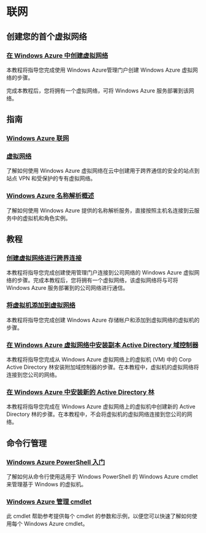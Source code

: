 <div class="dev-center" style="margin-top: 25px;">
<h1>联网</h1>
<div style="display:none" class="hero">
<h1>在 Windows Azure 中配置和监视虚拟网络</h1>
<div class="video" style="cursor: pointer; background-image: url('/media/manage_generic.png')!important;" onclick="document.location.href='http://go.microsoft.com/fwlink/p/?LinkId=254327'"><span class="icon">播放视频</span></div>
<div class="left-cont"><br />
<h2>在 Windows Azure 中观看有关创建和监视虚拟网络的演示。</h2>
<br /><br /><a href="https://manage.windowsazure.cn" class="site-arrowlink-dev">登录到管理门户<br /></a></div>
</div
<div class="dev-articles">
<h2>创建您的首个虚拟网络</h2>
<div class="article blue">
<h3><a href="./create-a-virtual-network/">在 Windows Azure 中创建虚拟网络</a></h3>
<p>本教程将指导您完成使用 Windows Azure管理门户创建 Windows Azure 虚拟网络的步骤。</p>
<p>完成本教程后，您将拥有一个虚拟网络，可将 Windows Azure 服务部署到该网络。</p>
</div>
<h2>指南</h2>
<div class="article red">
<h3><a href="/zh-cn/develop/net/fundamentals/networking/">Windows Azure 联网</a></h3>
<p style="display:none">阅读此概述可了解三种 Windows Azure 联网技术之间的差异：虚拟网络、Connect 和 Traffic Manager。</p></div>
<div class="article green">
<h3><a href="http://msdn.microsoft.com/zh-cn/library/windowsazure/jj156007.aspx">虚拟网络</a></h3>
<p>了解如何使用 Windows Azure 虚拟网络在云中创建用于跨界通信的安全的站点到站点 VPN 和受保护的专有虚拟网络。</p>
</div>
<div style="display:none" class="article red">
<h3><a href="http://msdn.microsoft.com/zh-cn/library/windowsazure/gg433122.aspx">Windows Azure Connect</a></h3>
<p>了解如何使用本地运行的计算机或虚拟机与在 Windows Azure 中运行的角色之间的受 IPsec 保护的连接。</p>
</div>
<div class="article blue">
<h3><a href="http://msdn.microsoft.com/zh-cn/library/windowsazure/jj156088.aspx">Windows Azure 名称解析概述</a></h3>
<p>了解如何使用 Windows Azure 提供的名称解析服务，直接按照主机名连接到云服务中的虚拟机和角色实例。</p>
</div>
<div style="display:none" class="article green">
<h3><a href="http://msdn.microsoft.com/zh-cn/library/windowsazure/hh745750.aspx">Traffic Manager</a></h3>
<p>了解如何使用 Traffic Manager 控制分发给在同一个数据中心内或在全球不同的数据中心内运行的相似托管服务的用户流量。</p>
</div> 
<h2>教程</h2>
<div class="article red">
<h3><a href="./cross-premises-connectivity/">创建虚拟网络进行跨界连接</a></h3>
<p>本教程将指导您完成创建使用管理门户连接到公司网络的 Windows Azure 虚拟网络的步骤。完成本教程后，您将拥有一个虚拟网络，该虚拟网络将与可将 Windows Azure 服务部署到的公司网络进行通信。</p>
</div>
<div class="article blue">
<h3><a href="./add-a-vm-to-a-virtual-network/">将虚拟机添加到虚拟网络</a></h3>
<p>本教程将指导您完成创建 Windows Azure 存储帐户和添加到虚拟网络的虚拟机的步骤。</p>
</div>
<div class="article green">
<h3><a href="./replica-domain-controller/">在 Windows Azure 虚拟网络中安装副本 Active Directory 域控制器</a></h3>
<p>本教程将指导您完成从 Windows Azure 虚拟网络上的虚拟机 (VM) 中的 Corp Active Directory 林安装附加域控制器的步骤。在本教程中，虚拟机的虚拟网络将连接到您公司的网络。</p>
</div>
<div class="article red">
<h3><a href="./active-directory-forest/">在 Windows Azure 中安装新的 Active Directory 林</a></h3>
<p>本教程将指导您完成在 Windows Azure 虚拟网络上的虚拟机中创建新的 Active Directory 林的步骤。在本教程中，不会将虚拟机的虚拟网络连接到您公司的网络。</p>
</div>
<div style="display:none" class="article blue">
<h3><a href="./traffic-manager/">如何配置 Traffic Manager 设置</a></h3>
<p>了解如何使用 Traffic Manager 控制分发给 Windows Azure 托管服务的用户流量。Traffic Manager 的工作方式是，向针对公司主域名的 DNS 查询应用智能策略引擎。</p>
</div>
<h2>命令行管理</h2>
<div class="article green">
<h3><a href="http://go.microsoft.com/fwlink/p/?linkID=254458">Windows Azure PowerShell 入门</a></h3>
<p>了解如何从命令行使用适用于 Windows PowerShell 的 Windows Azure cmdlet 来管理基于 Windows 的虚拟机。</p>
</div>
<div class="article red">
<h3><a href="http://go.microsoft.com/fwlink/p/?linkID=254459">Windows Azure 管理 cmdlet</a></h3>
<p>此 cmdlet 帮助参考提供每个 cmdlet 的参数和示例，以便您可以快速了解如何使用每个 Windows Azure cmdlet。</p>
</div>
</div>
</div>